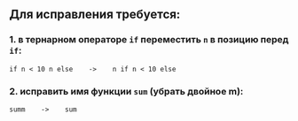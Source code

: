 ## Для исправления требуется:
### 1. в тернарном операторе `if` переместить `n` в позицию перед `if`:
```
if n < 10 n else    ->    n if n < 10 else
```
### 2. исправить имя функции `sum` (убрать двойное m):
```
summ    ->    sum
```